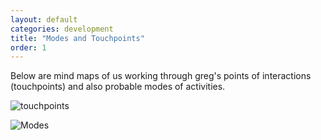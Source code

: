 ```yaml
---
layout: default
categories: development
title: "Modes and Touchpoints"
order: 1
---
```


Below are mind maps of us working through greg's points of interactions (touchpoints) and also probable modes of activities.

![touchpoints]({{site.imageurl}}/Emily/touchpoints.jpg)

![Modes]({{site.imageurl}}/Emily/modes.jpg)
